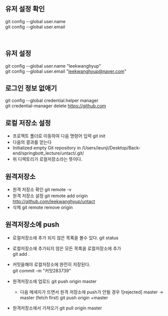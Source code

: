 ## 유저 설정 확인 
git config --global user.name <br>
git config --global user.email 

<br>

## 유저 설정 
git config --global user.name "leekwanghyup" <br>
git config --global user.email "leekwanghyup@naver.com" <br>

## 로그인 정보 없애기 
git config --global credential.helper manager <br>
git credential-manager delete https://github.com <br>

## 로컬 저장소 설정 
- 프로젝트 폴더로 이동하여 다음 명령어 입력 
git init
 - 다음의 결과를 얻는다 
 - Initialized empty Git repository in /Users/ieunji/Desktop/Back-end/springbott_lecture/untact/.git/
 - 위 디렉토리가 로컬저장소라는 뜻이다.

## 원격저장소
- 원격 저장소 확인 
    git remote -v
- 원격 저장소 설정 
    git remote add origin http://github.com/leekwanghyup/untact
- 삭제 
    git remote remove origin 

## 원격저장소에 push 
- 로컬저장소에 추가 되지 않은 목록을 볼수 있다. 
    git status 
    
- 로컬저장소에 추가되지 않은 모든 목록을 로컬저장소에 추가  
    git add . 

- 커밋을해야 로컬저장소에 완전히 저장된다.  
    git commit -m "커밋283739"    

- 원격저장소에 업로드 
    git push origin master
    
    - 다음 메세지가 뜨면서 원격 저장소에 push가 안될 경우 
     ![rejected] master -> master (fetch first)
    git push origin +master       

- 원격저장소에서 가져오기 
    git pull origin master 